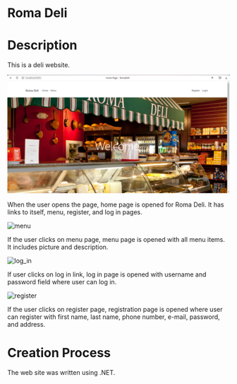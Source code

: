 # Roma Deli

# Description

This is a deli website.

![home](wwwroot/images/home.PNG)

When the user opens the page, home page is opened for Roma Deli. It has links to itself, menu, register, and log in pages.

![menu](wwwroot/images/menu.PNG)

If the user clicks on menu page, menu page is opened with all menu items. It includes picture and description.

![log_in](wwwroot/images/log_in.PNG)

If user clicks on log in link, log in page is opened with username and password field where user can log in.

![register](wwwroot/images/register.PNG)

If the user clicks on register page, registration page is opened where user can register with first name, last name, phone number, e-mail, password, and address.

# Creation Process

The web site was written using .NET.
